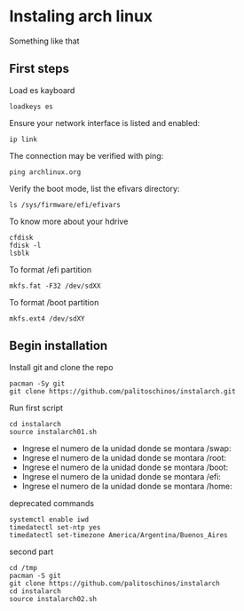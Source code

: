 # Instaling arch linux
Something like that

## First steps
Load es kayboard
```
loadkeys es
```

Ensure your network interface is listed and enabled:
```
ip link
```

The connection may be verified with ping:
```
ping archlinux.org
```

Verify the boot mode, list the efivars directory:
```
ls /sys/firmware/efi/efivars
```

To know more about your hdrive
```
cfdisk
fdisk -l
lsblk
```

To format /efi partition
```
mkfs.fat -F32 /dev/sdXX
```

To format /boot partition
```
mkfs.ext4 /dev/sdXY
```
## Begin installation

Install git and clone the repo
```
pacman -Sy git
git clone https://github.com/palitoschinos/instalarch.git
```

Run first script
```
cd instalarch
source instalarch01.sh
```

- Ingrese el numero de la unidad donde se montara /swap:
- Ingrese el numero de la unidad donde se montara /root:
- Ingrese el numero de la unidad donde se montara /boot:
- Ingrese el numero de la unidad donde se montara /efi:
- Ingrese el numero de la unidad donde se montara /home:

deprecated commands
```
systemctl enable iwd
timedatectl set-ntp yes
timedatectl set-timezone America/Argentina/Buenos_Aires
```

second part
```
cd /tmp
pacman -S git
git clone https://github.com/palitoschinos/instalarch
cd instalarch
source instalarch02.sh
```

